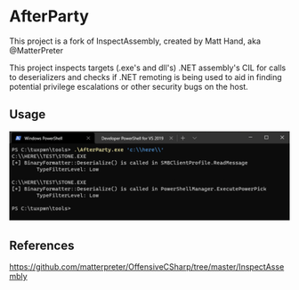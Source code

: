 # AfterParty

This project is a fork of InspectAssembly, created by Matt Hand, aka @MatterPreter
 
This project inspects targets (.exe's and dll's) .NET assembly's CIL for calls to deserializers and checks if .NET remoting is being used to aid in finding potential privilege escalations or other security bugs on the host.

## Usage
![Example:](https://github.com/tuxtrack/AfterParty/blob/main/after.png?raw=true)

## References

https://github.com/matterpreter/OffensiveCSharp/tree/master/InspectAssembly
